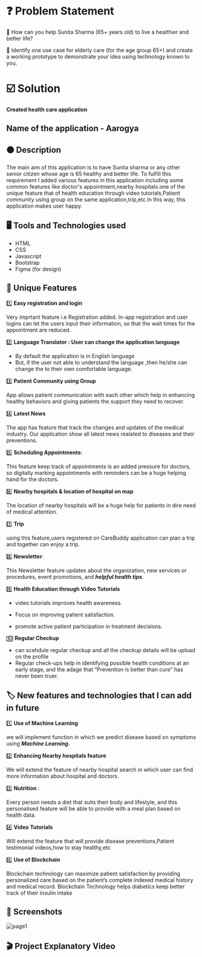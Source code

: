 
 #  ❓ Problem Statement
🔴 How can you help Sunita Sharma (65+ years
old) to live a healthier and better life?

🔴 Identify one use case for elderly care (for the age group
65+) and create a working prototype to demonstrate
your idea using technology known to you.


# ☑️ Solution 

 **Created health care application** 
## Name of the application  -  **Aarogya**

## 🟠 Description

The main aim of this application is to have  Sunita sharma or any other senior citizen whose age is 65 healthy and better life.
To fulfill this requirement I added various features in this application including some common features like doctor's appointment,nearby hospitals.one of the unique feature that of health education through video tutorials,Patient community using group on the same application,trip,etc.In this way, this application makes user happy.

## 🖥️ Tools and Technologies used 

- HTML 
- CSS
- Javascript 
- Bootstrap 
- Figma (for design)

## 🚀 Unique Features

 1️⃣ **Easy registration and login**

Very imprtant feature i.e Registration added.
In-app registration and user logins can let the users input their information, so that the wait times for the appointment are reduced.

2️⃣ **Language Translator : User can change the application language**

-  By default the application is in English language 
- But, if the user not able to understand the language ,then he/she can change the to their own comfortable language.

3️⃣ **Patient Community using Group** 

App allows patient communication with each other which help in enhancing healthy behaviors and giving patients the support they need to recover.


4️⃣ **Latest News**

The app has feature that track the changes and updates of the medical industry.
Our application show all latest news realated to diseases and their preventions.

5️⃣ **Scheduling Appointments**:

This feature keep track of appointments is an added pressure for doctors, so digitally marking appointments with reminders can be a huge helping hand for the doctors.

6️⃣ **Nearby hospitals & location of hospital on map**

The location of nearby hospitals will be a huge help for patients in dire need of medical attention.

7️⃣ **Trip** 

using this feature,users registered on CareBuddy application can plan a trip and together can enjoy a trip.

8️⃣  **Newsletter**:

This Newsletter feature updates about the organization, new services or procedures, event promotions, and ***helpful health tips***.

9️⃣ **Health Education through Video Tutorials** 

 - video tutorials improves health awareness.
 - Focus on improving patient satisfaction. 

 - promote active patient participation in treatment decisions.

🔟 **Regular Checkup**

- can scehdule regular checkup and all the checkup details will be upload on the profile
- Regular check-ups help in identifying possible health conditions at an early stage, and the adage that “Prevention is better than cure” has never been truer.



## 🏷️ New features and technologies that I can add in future

1️⃣ **Use of Machine Learning**

   we will implement function in which we predict disease based on symptoms using ***Machine Learning.***

2️⃣ **Enhancing Nearby hospitals feature** 

We will extend the feature of nearby hospital search in which user can find more information about hospital and doctors.

3️⃣ **Nutrition** : 

Every person needs a diet that suits their body and lifestyle, and this personalised feature will be able to provide with a meal plan based on health data.

4️⃣ **Video Tutorials**

  Will extend the  feature that will provide disease preventions,Patient testimonial videos,how to stay healthy,etc

5️⃣ **Use of Blockchain**

 Blockchain technology can maximize patient satisfaction by providing personalized care based on the patient’s complete indexed medical history and medical record.
 Blockchain Technology helps diabetics keep better track of their insulin intake

## 📸 Screenshots

![page1](https://user-images.githubusercontent.com/107451256/188327590-c50612f3-807d-472d-aff7-5ae1b958309e.PNG)

## 🎬 Project Explanatory  Video


